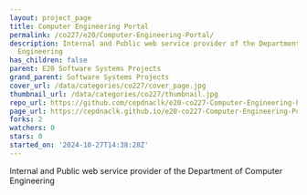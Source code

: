 ```yaml
---
layout: project_page
title: Computer Engineering Portal
permalink: /co227/e20/Computer-Engineering-Portal/
description: Internal and Public web service provider of the Department of Computer
  Engineering
has_children: false
parent: E20 Software Systems Projects
grand_parent: Software Systems Projects
cover_url: /data/categories/co227/cover_page.jpg
thumbnail_url: /data/categories/co227/thumbnail.jpg
repo_url: https://github.com/cepdnaclk/e20-co227-Computer-Engineering-Portal
page_url: https://cepdnaclk.github.io/e20-co227-Computer-Engineering-Portal
forks: 2
watchers: 0
stars: 0
started_on: '2024-10-27T14:38:28Z'
---
```


Internal and Public web service provider of the Department of Computer Engineering